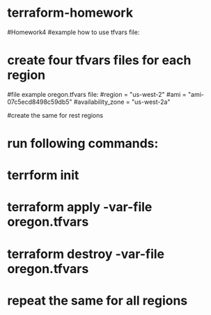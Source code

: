 # terraform-homework

#Homework4
#example how to use tfvars file:
# create four tfvars files for each region

#file example oregon.tfvars file:
#region = "us-west-2"
#ami = "ami-07c5ecd8498c59db5"
#availability_zone = "us-west-2a"

#create the same for rest regions



# run following commands:
# terrform init
# terraform apply -var-file oregon.tfvars
# terraform destroy -var-file oregon.tfvars
# repeat the same for all regions
